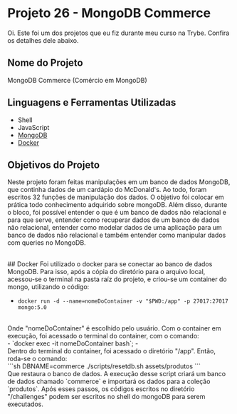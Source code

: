 # Projeto 26 - MongoDB Commerce

Oi. Este foi um dos projetos que eu fiz durante meu curso na Trybe. Confira os detalhes dele abaixo.




## Nome do Projeto
MongoDB Commerce (Comércio em MongoDB)

## Linguagens e Ferramentas Utilizadas

 - Shell
 - JavaScript
 - [MongoDB](https://www.mongodb.com/)
 - [Docker](https://www.docker.com/)

## Objetivos do Projeto
Neste projeto foram feitas manipulações em um banco de dados MongoDB, que continha dados de um cardápio do McDonald's. Ao todo, foram escritos 32 funções de manipulação dos dados. O objetivo foi colocar em prática todo conhecimento adquirido sobre mongoDB. Além disso, durante o bloco, foi possível entender o que é um banco de dados não relacional e para que serve, entender como recuperar dados de um banco de dados não relacional, entender como modelar dados de uma aplicação para um banco de dados não relacional e também entender como manipular dados com queries no MongoDB.

<br/>
## Docker
Foi utilizado o docker para se conectar ao banco de dados MongoDB. Para isso, após a cópia do diretório para o arquivo local, acessou-se o terminal na pasta raíz do projeto, e criou-se um container do mongo, utilizando o código:
<br/>

- `docker run -d --name=nomeDoContainer -v "$PWD:/app" -p 27017:27017 mongo:5.0`

<br/>
Onde "nomeDoContainer" é escolhido pelo usuário. Com o container em execução, foi acessado o terminal do container, com o comando:
<br/>
- `docker exec -it nomeDoContainer bash`;
- <br/>
Dentro do terminal do container, foi acessado o diretório "/app". Então, roda-se o comando:
<br/>
```sh
  DBNAME=commerce ./scripts/resetdb.sh assets/produtos
```
<br/>
Que restaura o banco de dados. A execução desse script criará um banco de dados chamado `commerce` e importará os dados para a coleção `produtos`.
Após esses passos, os códigos escritos no diretório "/challenges" podem ser escritos no shell do mongoDB para serem executados.
 
